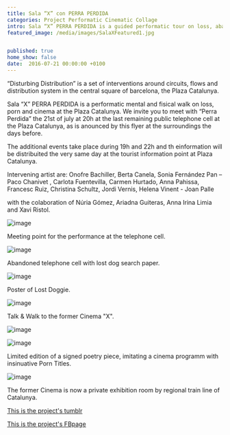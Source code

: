 ```yaml
---
title: Sala “X” con PERRA PERDIDA
categories: Project Performatic Cinematic Collage
intro: Sala “X” PERRA PERDIDA is a guided performatic tour on loss, abandoned and forgotten. Presented in public in the context of the project "Perturbating Distribution" by Francesc Ruiz. 
featured_image: /media/images/SalaXFeatured1.jpg


published: true
home_show: false
date:  2016-07-21 00:00:00 +0100
---
```


“Disturbing Distribution” is a set of interventions around circuits, flows and distribution system in the central square of barcelona, the Plaza Catalunya.

Sala “X” PERRA PERDIDA is a performatic mental and fisical walk on loss, porn and cinema at the Plaza Catalunya. We invite you to meet with “Perra Perdida” the 21st of july at 20h at the last remaining public telephone cell at the Plaza Catalunya, as is anounced by this flyer at the surroundings the days before.

The additional events take place during 19h and 22h and th einformation will be distribuited the very same day at the tourist information point at Plaza Catalunya.

Intervening artist are: Onofre Bachiller, Berta Canela, Sonia Fernández Pan – Paco Chanivet , Carlota Fuentevilla, Carmen Hurtado, Anna Pahissa, Francesc Ruiz, Christina Schultz, Jordi Vernis, Helena Vinent - Joan Palle 

with the colaboration of Núria Gómez, Ariadna Guiteras, Anna Irina Limia and Xavi Ristol.  

  
![image](/media/images/SalaX5.jpg) 

Meeting point for the performance at the telephone cell.
  
![image](/media/images/SalaX6.jpg)

Abandoned telephone cell with lost dog search paper.

![image](/media/images/SalaX1.jpg)

Poster of Lost Doggie.

![image](/media/images/SalaX7.jpg)

Talk & Walk to the former Cinema "X".

![image](/media/images/SalaX3.jpg)

![image](/media/images/SalaX9.jpg)

Limited edition of a signed poetry piece, imitating a cinema programm with insinuative Porn Titles.

![image](/media/images/SalaX8.jpg)

The former Cinema is now a private exhibition room by regional train line of Catalunya.

  
[This is the project's tumblr](http://distribucionperturbadora.tumblr.com/)

[This is the project's FBpage](https://www.facebook.com/distribucionperturbadora/)   